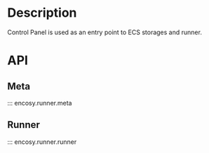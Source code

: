 # Description

Control Panel is used as an entry point to ECS storages and runner.

# API
## Meta

::: encosy.runner.meta

## Runner

::: encosy.runner.runner

